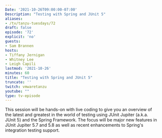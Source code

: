 ```yaml
---
Date: '2021-10-26T09:00:00-07:00'
Description: "Testing with Spring and JUnit 5"
aliases:
- /tv/tanzu-tuesdays/72
draft: false
episode: '72'
explicit: 'no'
guests:
- Sam Brannen
hosts:
- Tiffany Jernigan
- Whitney Lee
- Leigh Capili
lastmod: '2021-10-26'
minutes: 60
title: "Testing with Spring and JUnit 5"
truncate: ''
twitch: vmwaretanzu
youtube: ""
type: tv-episode
---
```


This session will be hands-on with live coding to give you an overview of the latest and greatest in the world of testing using JUnit Jupiter (a.k.a. JUnit 5) and the Spring Framework.  The focus will be major new features in JUnit Jupiter 5.7 and 5.8 as well as recent enhancements to Spring's integration testing support.